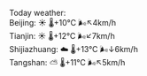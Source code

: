 Today weather:  
Beijing: ☀️   🌡️+10°C 🌬️↖4km/h  
Tianjin: ☀️   🌡️+12°C 🌬️↙7km/h  
Shijiazhuang: ☁️   🌡️+13°C 🌬️↓6km/h  
Tangshan: ⛅️  🌡️+11°C 🌬️↖5km/h  
